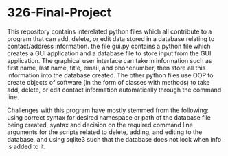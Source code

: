 # 326-Final-Project
This repository contains interelated python files which all contribute to a program that can add, delete, or edit data stored in a database relating to contact/address information. the file gui.py contains a python file which creates a GUI application and a database file to store input from the GUI application. The graphical user interface can take in information such as first name, last name, title, email, and phonenumber, then store all this information into the database created. The other python files use OOP to create objects of software (in the form of classes with methods) to take add, delete, or edit contact information automatically through the command line. 


Challenges with this program have mostly stemmed from the following: using correct syntax for desired namespace or path of the database file being created, syntax and decision on the required command line arguments for the scripts related to delete, adding, and editing to the database, and using sqlite3 such that the database does not lock when info is added to it.
 
